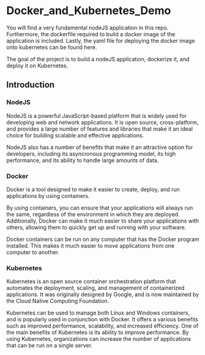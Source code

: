 # Docker_and_Kubernetes_Demo

You will find a very fundamental nodeJS application in this repo. Furthermore, the dockerfile required to build a docker image of the application is included. Lastly, the yaml file for deploying the docker image onto kubernetes can be found here.

The goal of the project is to build a nodeJS application, dockerize it, and deploy it on Kubernetes.

## Introduction 

### NodeJS

NodeJS is a powerful JavaScript-based platform that is widely used for developing web and network applications. It is open source, cross-platform, and provides a large number of features and libraries that make it an ideal choice for building scalable and effective applications. 

NodeJS also has a number of benefits that make it an attractive option for developers, including its asyncronous programming model, its high performance, and its ability to handle large amounts of data.

### Docker 

Docker is a tool designed to make it easier to create, deploy, and run applications by using containers. 

By using containers, you can ensure that your applications will always run the same, regardless of the environment in which they are deployed. Additionally, Docker can make it much easier to share your applications with others, allowing them to quickly get up and running with your software.

Docker containers can be run on any computer that has the Docker program installed. This makes it much easier to move applications from one computer to another. 

### Kubernetes

Kubernetes is an open source container orchestration platform that automates the deployment, scaling, and management of containerized applications. It was originally designed by Google, and is now maintained by the Cloud Native Computing Foundation. 

Kubernetes can be used to manage both Linux and Windows containers, and is popularly used in conjunction with Docker. It offers a various benefits such as improved performance, scalability, and increased efficiency. One of the main benefits of Kubernetes is its ability to improve performance. By using Kubernetes, organizations can increase the number of applications that can be run on a single server. 

